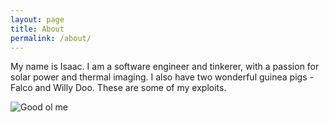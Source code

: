 ```yaml
---
layout: page
title: About
permalink: /about/
---
```


My name is Isaac. I am a software engineer and tinkerer, with a passion for solar power and thermal imaging. I also have two wonderful guinea pigs - Falco and Willy Doo. These are some of my exploits.

![Good ol me](/images/me-close.png)